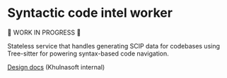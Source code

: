# Syntactic code intel worker

🚧 WORK IN PROGRESS 🚧

Stateless service that handles generating SCIP data for codebases
using Tree-sitter for powering syntax-based code navigation.

[Design docs](https://docs.google.com/document/d/14MHauv52o4zTFiV6gC6NOJZxcJpglK-ElWa64gqeKDo/edit) (Khulnasoft internal)
